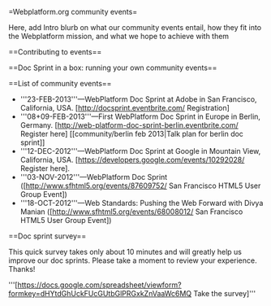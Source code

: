 =Webplatform.org community events=

Here, add Intro blurb on what our community events entail, how they fit into the Webplatform mission, and what we hope to achieve with them

==Contributing to events==


==Doc Sprint in a box: running your own community events==


==List of community events==

* '''23-FEB-2013'''—WebPlatform Doc Sprint at Adobe in San Francisco, California, USA. [http://docsprint.eventbrite.com/ Registration]
* '''08+09-FEB-2013'''—First WebPlatform Doc Sprint in Europe in Berlin, Germany. [http://web-platform-doc-sprint-berlin.eventbrite.com/ Register here] [[community/berlin feb 2013|Talk plan for berlin doc sprint]]
* '''12-DEC-2012'''—WebPlatform Doc Sprint at Google in Mountain View, California, USA. [https://developers.google.com/events/10292028/ Register here].
* '''03-NOV-2012'''—WebPlatform Doc Sprint ([http://www.sfhtml5.org/events/87609752/ San Francisco HTML5 User Group Event])
* '''18-OCT-2012'''—Web Standards: Pushing the Web Forward with Divya Manian ([http://www.sfhtml5.org/events/68008012/ San Francisco HTML5 User Group Event])

==Doc sprint survey==

This quick survey takes only about 10 minutes and will greatly help us improve our doc sprints. Please take a moment to review your experience. Thanks!

'''[https://docs.google.com/spreadsheet/viewform?formkey=dHYtdGhUckFUcGUtbGlPRGxkZnVaaWc6MQ Take the survey]'''